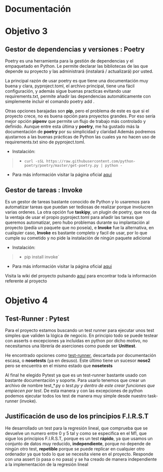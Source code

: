 # Documentación

# Objetivo 3

## Gestor de dependencias y versiones : Poetry

Poetry es una herramienta para la gestión de dependencias y el empaquetado en Python. Le permite declarar las bibliotecas de las que depende su proyecto y las administrará (instalará / actualizará) por usted. 

La principal razón de usar poetry es que tiene una documentación muy buena y clara, pyproject.toml, el archivo principal, tiene una fácil configuración, y además sigue buenas practicas evitando usar requirements.txt, permite añadir las dependencias automáticamente con simplemente incluir el comando poetry add <dependencia>.
  
Otras opciones barajadas son **pip**, pero el problema de este es que si el proyecto crece, no es buena opción para proyectos grandes. Por eso sería mejor opción **pipenv** que permite un flujo de trabajo más controlado y definido. Aunque entre esta última y **poetry**, me ha gustado más la documentación de **poetry** por su simplicidad y claridad
Además podremos ajustarnos a las buenas prácticas de Python las cuales ya no hacen uso de requirements.txt sino de pyproject.toml.


* Instalación:

>  * `curl -sSL https://raw.githubusercontent.com/python-poetry/poetry/master/get-poetry.py | python -`

* Para más información visitar la página oficial [aqui](https://python-poetry.org/docs/)

## Gestor de tareas : Invoke

Es un gestor de tareas bastante conocido de Python y lo usaremos para automatizar tareas que puedan ser tediosas de realizar porque involucren varias ordenes. La otra opción fue **taskipy**, un plugin de poetry, que nos da la ventaja de usar el propio pyproject.toml para añadir las tareas que queremos automatizar, pero hubo problemas durante su implantación al proyecto (pedía un paquete que no poseía), e **Invoke** fue la alternativa, en cualquier caso, **Invoke** es bastante completo y facil de usar, por lo que cumple su cometido y no pide la instalación de ningún paquete adicional

* Instalación:

>  * pip install invoke`

* Para más información visitar la página oficial [aqui](https://www.pyinvoke.org/)




Visita la wiki del proyecto pulsando [aquí](https://github.com/Parka015/IV-Proyecto/wiki) para encontrar toda la información referente al proyecto

# Objetivo 4

  
## Test-Runner : Pytest
  
Para el proyecto estamos buscando un test runner para ejecutar unos test simples que validen la lógica de negocio. En principio todo se puede testear con asserts o excepciones ya incluidas en python por dicho motivo, no necesitamos una librería de aserciones como puede ser **Unittest**.
  
He encontrado opciones como [test-runner](https://pypi.org/project/test-runner/), descartada por documentación escasa, o **nosetests** (ya en desuso). Este último tiene un sucesor **nose2** pero se encuentra en el mismo estado que **nosetests**

Al final he elegido Pytest ya que es un test-runner bastante usado con bastante documentación y soporte. Para usarlo tenemos que crear un archivo de nombre test_*.py o *_test.py y dentro de este crear funciones que empiecen por test_*. De esta manera y con las excepciones de python podemos ejecutar todos los test de manera muy simple desde nuestro task-runner (invoke).

## Justificación de uso de los principios F.I.R.S.T

He desarrollado un test para la regresión lineal, que comprueba que se devuelve un numero entre 0 y 5 tal y como se especifica en el M1, que sigue los principios F.I.R.S.T, porque es un test **rápido**, ya que usamos un conjunto de datos muy reducido, **independiente**, porque no depende de ningún otro test, **repetible** porque se puede replicar en cualquier otro ordenador ya que todo lo que se necesita viene en el proyecto. Responde con una assert (o pasa o no pasa) y se ha creado de manera independiente a la implementación de la regresión lineal
